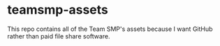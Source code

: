 # teamsmp-assets
This repo contains all of the Team SMP's assets because I want GitHub rather than paid file share software.
